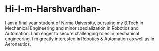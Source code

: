 # Hi-I-m-Harshvardhan-
I am a final year student of Nirma University, pursuing my B.Tech in Mechanical Engineering and minor specialization in Robotics and Automation. I am eager to secure challenging roles in mechanical engineering.  I’m greatly interested in Robotics &amp; Automation as well as in Aeronautics. 
